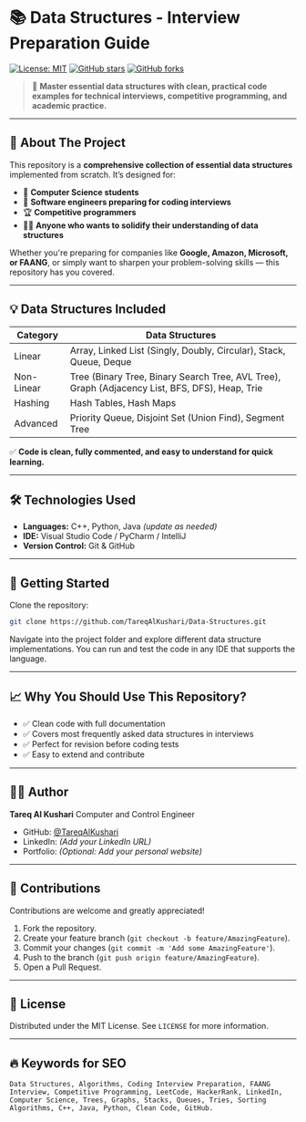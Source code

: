 # 📚 Data Structures - Interview Preparation Guide

[![License: MIT](https://img.shields.io/badge/License-MIT-green.svg)](LICENSE)
[![GitHub stars](https://img.shields.io/github/stars/TareqAlKushari/Data-Structures?style=social)](https://github.com/TareqAlKushari/Data-Structures/stargazers)
[![GitHub forks](https://img.shields.io/github/forks/TareqAlKushari/Data-Structures?style=social)](https://github.com/TareqAlKushari/Data-Structures/network/members)

> 🚀 **Master essential data structures with clean, practical code examples for technical interviews, competitive programming, and academic practice.**

---

## 🔎 About The Project

This repository is a **comprehensive collection of essential data structures** implemented from scratch. It’s designed for:

- 📖 **Computer Science students**
- 💼 **Software engineers preparing for coding interviews**
- 🏆 **Competitive programmers**
- 🧑‍🏫 **Anyone who wants to solidify their understanding of data structures**

Whether you're preparing for companies like **Google, Amazon, Microsoft, or FAANG**, or simply want to sharpen your problem-solving skills — this repository has you covered.

---

## 💡 Data Structures Included

| Category | Data Structures |
|----------|------------------|
| Linear | Array, Linked List (Singly, Doubly, Circular), Stack, Queue, Deque |
| Non-Linear | Tree (Binary Tree, Binary Search Tree, AVL Tree), Graph (Adjacency List, BFS, DFS), Heap, Trie |
| Hashing | Hash Tables, Hash Maps |
| Advanced | Priority Queue, Disjoint Set (Union Find), Segment Tree |

✅ **Code is clean, fully commented, and easy to understand for quick learning.**

---

## 🛠 Technologies Used

- **Languages:** C++, Python, Java *(update as needed)*
- **IDE:** Visual Studio Code / PyCharm / IntelliJ
- **Version Control:** Git & GitHub

---

## 🚀 Getting Started

Clone the repository:

```bash
git clone https://github.com/TareqAlKushari/Data-Structures.git
````

Navigate into the project folder and explore different data structure implementations.
You can run and test the code in any IDE that supports the language.

---

## 📈 Why You Should Use This Repository?

* ✅ Clean code with full documentation
* ✅ Covers most frequently asked data structures in interviews
* ✅ Perfect for revision before coding tests
* ✅ Easy to extend and contribute

---

## 👨‍💻 Author

**Tareq Al Kushari**
Computer and Control Engineer

* GitHub: [@TareqAlKushari](https://github.com/TareqAlKushari)
* LinkedIn: *(Add your LinkedIn URL)*
* Portfolio: *(Optional: Add your personal website)*

---

## 🤝 Contributions

Contributions are welcome and greatly appreciated!

1. Fork the repository.
2. Create your feature branch (`git checkout -b feature/AmazingFeature`).
3. Commit your changes (`git commit -m 'Add some AmazingFeature'`).
4. Push to the branch (`git push origin feature/AmazingFeature`).
5. Open a Pull Request.

---

## 📄 License

Distributed under the MIT License. See `LICENSE` for more information.

---

## 🔥 Keywords for SEO

```
Data Structures, Algorithms, Coding Interview Preparation, FAANG Interview, Competitive Programming, LeetCode, HackerRank, LinkedIn, Computer Science, Trees, Graphs, Stacks, Queues, Tries, Sorting Algorithms, C++, Java, Python, Clean Code, GitHub.
```

```
